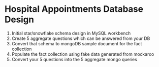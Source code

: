 # Hospital Appointments Database Design

1. Initial star/snowflake schema design in MySQL workbench
2. Create 5 aggregate questions which can be answered from your DB
3. Convert that schema to mongoDB sample document for the fact collection
4. Populate the fact collection using fake data generated from mockaroo
5. Convert your 5 questions into the 5 aggregate mongo queries